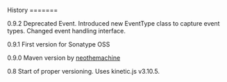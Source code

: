 History =======

0.9.2 Deprecated Event. Introduced new EventType class to capture event types. Changed event handling interface.

0.9.1 First version for Sonatype OSS

0.9.0 Maven version by [neothemachine](https://github.com/neothemachine)

0.8 Start of proper versioning. Uses kinetic.js v3.10.5.
